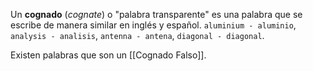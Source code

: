 Un **cognado** (_cognate_) o "palabra transparente" es una palabra que se escribe de manera similar en inglés y español. `aluminium - aluminio`, `analysis - analisis`, `antenna - antena`, `diagonal - diagonal`.

Existen palabras que son un [[Cognado Falso]].
